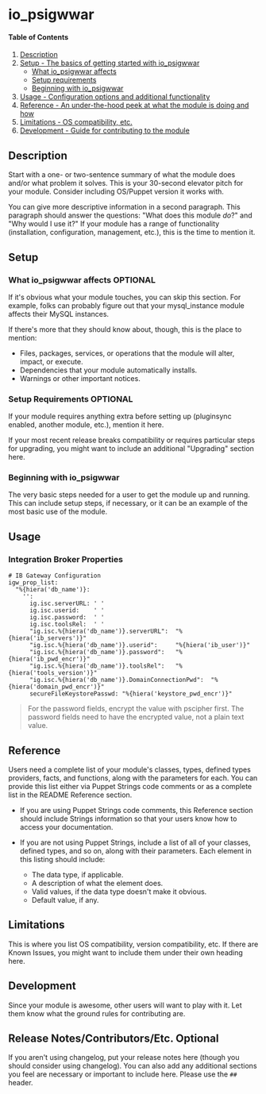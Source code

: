 
# io_psigwwar

#### Table of Contents

1. [Description](#description)
2. [Setup - The basics of getting started with io_psigwwar](#setup)
    * [What io_psigwwar affects](#what-io_psigwwar-affects)
    * [Setup requirements](#setup-requirements)
    * [Beginning with io_psigwwar](#beginning-with-io_psigwwar)
3. [Usage - Configuration options and additional functionality](#usage)
4. [Reference - An under-the-hood peek at what the module is doing and how](#reference)
5. [Limitations - OS compatibility, etc.](#limitations)
6. [Development - Guide for contributing to the module](#development)

## Description

Start with a one- or two-sentence summary of what the module does and/or what problem it solves. This is your 30-second elevator pitch for your module. Consider including OS/Puppet version it works with.       

You can give more descriptive information in a second paragraph. This paragraph should answer the questions: "What does this module *do*?" and "Why would I use it?" If your module has a range of functionality (installation, configuration, management, etc.), this is the time to mention it.

## Setup

### What io_psigwwar affects **OPTIONAL**

If it's obvious what your module touches, you can skip this section. For example, folks can probably figure out that your mysql_instance module affects their MySQL instances.

If there's more that they should know about, though, this is the place to mention:

* Files, packages, services, or operations that the module will alter, impact, or execute.
* Dependencies that your module automatically installs.
* Warnings or other important notices.

### Setup Requirements **OPTIONAL**

If your module requires anything extra before setting up (pluginsync enabled, another module, etc.), mention it here. 
  
If your most recent release breaks compatibility or requires particular steps for upgrading, you might want to include an additional "Upgrading" section here.

### Beginning with io_psigwwar  

The very basic steps needed for a user to get the module up and running. This can include setup steps, if necessary, or it can be an example of the most basic use of the module.

## Usage

### Integration Broker Properties

```
# IB Gateway Configuration
igw_prop_list:
  "%{hiera('db_name')}:
    '':
      ig.isc.serverURL: ' '
      ig.isc.userid:    ' '
      ig.isc.password:  ' '
      ig.isc.toolsRel:  ' '
      "ig.isc.%{hiera('db_name')}.serverURL":  "%{hiera('ib_servers')}"
      "ig.isc.%{hiera('db_name')}.userid":     "%{hiera('ib_user')}"
      "ig.isc.%{hiera('db_name')}.password":   "%{hiera('ib_pwd_encr')}"
      "ig.isc.%{hiera('db_name')}.toolsRel":   "%{hiera('tools_version')}"
      "ig.isc.%{hiera('db_name')}.DomainConnectionPwd":  "%{hiera('domain_pwd_encr')}"
      secureFileKeystorePasswd: "%{hiera('keystore_pwd_encr')}"
```

> For the password fields, encrypt the value with pscipher first. The password fields need to have the encrypted value, not a plain text value.

## Reference

Users need a complete list of your module's classes, types, defined types providers, facts, and functions, along with the parameters for each. You can provide this list either via Puppet Strings code comments or as a complete list in the README Reference section.

* If you are using Puppet Strings code comments, this Reference section should include Strings information so that your users know how to access your documentation.

* If you are not using Puppet Strings, include a list of all of your classes, defined types, and so on, along with their parameters. Each element in this listing should include:

  * The data type, if applicable.
  * A description of what the element does.
  * Valid values, if the data type doesn't make it obvious.
  * Default value, if any.

## Limitations

This is where you list OS compatibility, version compatibility, etc. If there are Known Issues, you might want to include them under their own heading here.

## Development

Since your module is awesome, other users will want to play with it. Let them know what the ground rules for contributing are.

## Release Notes/Contributors/Etc. **Optional**

If you aren't using changelog, put your release notes here (though you should consider using changelog). You can also add any additional sections you feel are necessary or important to include here. Please use the `## ` header. 
